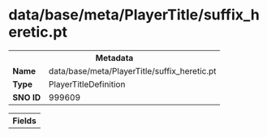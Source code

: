 <h1>data/base/meta/PlayerTitle/suffix_heretic.pt</h1><table><tr><th colspan="100%">Metadata</th></tr><tr><td><b>Name</b></td><td>data/base/meta/PlayerTitle/suffix_heretic.pt</td></tr><tr><td><b>Type</b></td><td>PlayerTitleDefinition</td></tr><tr><td><b>SNO ID</b></td><td>999609</td></tr></table>

<table><tr><th colspan="100%">Fields</th></tr></table>

